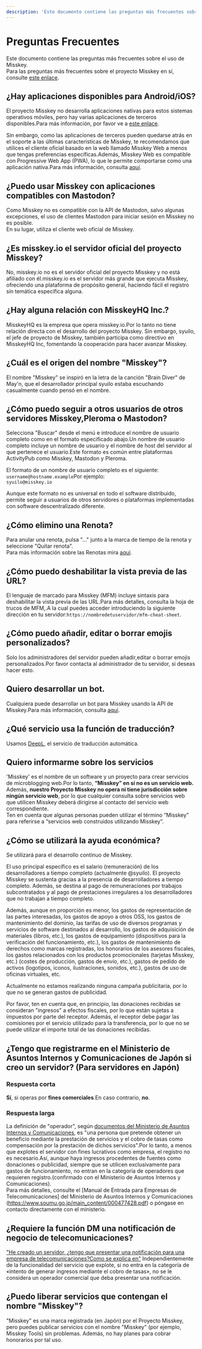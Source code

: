 ```yaml
---
description: 'Este documento contiene las preguntas más frecuentes sobre el uso de Misskey.'
---
```


# Preguntas Frecuentes

Este documento contiene las preguntas más frecuentes sobre el uso de Misskey.<br>
Para las preguntas más frecuentes sobre el proyecto Misskey en sí, consulte [este enlace](../../about-misskey#frequently-asked-questions).

## ¿Hay aplicaciones disponibles para Android/iOS?

El proyecto Misskey no desarrolla aplicaciones nativas para estos sistemas operativos móviles, pero hay varias aplicaciones de terceros disponibles.Para más información, por favor ve a [este enlace](./apps).<br>

Sin embargo, como las aplicaciones de terceros pueden quedarse atrás en el soporte a las últimas características de Misskey, te recomendamos que utilices el cliente oficial basado en la web llamado Misskey Web a menos que tengas preferencias específicas.Además, Misskey Web es compatible con Progressive Web App (PWA), lo que le permite comportarse como una aplicación nativa.Para más información, consulta [aquí](/docs/for-users/stepped-guides/how-to-use-pwa/).

## ¿Puedo usar Misskey con aplicaciones compatibles con Mastodon?

Como Misskey no es compatible con la API de Mastodon, salvo algunas excepciones, el uso de clientes Mastodon para iniciar sesión en Misskey no es posible.<br>
En su lugar, utiliza el cliente web oficial de Misskey.

## ¿Es misskey.io el servidor oficial del proyecto Misskey?

No, misskey.io no es el servidor oficial del proyecto Misskey y no está afiliado con él.misskey.io es el servidor más grande que ejecuta Misskey, ofreciendo una plataforma de propósito general, haciendo fácil el registro sin temática específica alguna.

## ¿Hay alguna relación con MisskeyHQ Inc.?

MisskeyHQ es la empresa que opera misskey.io.Por lo tanto no tiene relación directa con el desarrollo del proyecto Misskey. Sin embargo, syuilo, el jefe de proyecto de Misskey, también participa como directivo en MisskeyHQ Inc, fomentando la cooperación para hacer avanzar Misskey.

## ¿Cuál es el origen del nombre "Misskey"?

El nombre "Misskey" se inspiró en la letra de la canción "Brain Diver" de May'n, que el desarrollador principal syuilo estaba escuchando casualmente cuando pensó en el nombre.

## ¿Cómo puedo seguir a otros usuarios de otros servidores Misskey,Pleroma o Mastodon?

Selecciona "Buscar" desde el menú e introduce el nombre de usuario completo como en el formato especificado abajo.Un nombre de usuario completo incluye un nombre de usuario y el nombre de host del servidor al que pertenece el usuario.Este formato es común entre plataformas ActivityPub como Misskey, Mastodon y Pleroma.<br>

El formato de un nombre de usuario completo es el siguiente:  
`username@hostname.example`Por ejemplo:  
`syuilo@misskey.io`

Aunque este formato no es universal en todo el software distribuido, permite seguir a usuarios de otros servidores o plataformas implementadas con software descentralizado diferente.

## ¿Cómo elimino una Renota?

Para anular una renota, pulsa "..." junto a la marca de tiempo de la renota y seleccione "Quitar renota".<br>
Para más información sobre las Renotas mira  [aquí](../features/note/#renote).

## ¿Cómo puedo deshabilitar la vista previa de las URL?

El lenguaje de marcado para Misskey (MFM) incluye sintaxis para deshabilitar la vista previa de las URL.Para más detalles, consulta la hoja de trucos de MFM,.A la cual puedes acceder introduciendo la siguiente dirección en tu servidor:`https://nombredetuservidor/mfm-cheat-sheet`.

## ¿Cómo puedo añadir, editar o borrar emojis personalizados?

Solo los administradores del servidor pueden añadir,editar o borrar emojis personalizados.Por favor contacta al administrador de tu servidor, si deseas hacer esto.

## Quiero desarrollar un bot.

Cualquiera puede desarrollar un bot para Misskey usando la API de Misskey.Para más información, consulta [aquí](../../for-developers/api/).

## ¿Qué servicio usa la función de traducción?

Usamos [DeepL](https://www.deepl.com/), el servicio de traducción automática.

## Quiero informarme sobre los servicios

'Misskey' es el nombre de un software y un proyecto para crear servicios de microblogging web.Por lo tanto, <b>“Misskey” en sí no es un servicio web.</b><br>
Además, <b>nuestro Proyecto Misskey no opera ni tiene jurisdicción sobre ningún servicio web</b>, por lo que cualquier consulta sobre servicios web que utilicen Misskey deberá dirigirse al contacto del servicio web correspondiente.<br>
Ten en cuenta que algunas personas pueden utilizar el término “Misskey” para referirse a “servicios web construidos utilizando Misskey”.

## ¿Cómo se utilizará la ayuda económica?

Se utilizará para el desarrollo continuo de Misskey.

El uso principal específico es el salario (remuneración) de los desarrolladores a tiempo completo (actualmente @syuilo).
El proyecto Misskey se sustenta gracias a la presencia de desarrolladores a tiempo completo.
Además, se destina al pago de remuneraciones por trabajos subcontratados y al pago de prestaciones irregulares a los desarrolladores que no trabajan a tiempo completo.

Además, aunque en proporción es menor, los gastos de representación de las partes interesadas, los gastos de apoyo a otros OSS, los gastos de mantenimiento del dominio, las tarifas de uso de diversos programas y servicios de software destinados al desarrollo, los gastos de adquisición de materiales (libros, etc.), los gastos de equipamiento (dispositivos para la verificación del funcionamiento, etc.), los gastos de mantenimiento de derechos como marcas registradas, los honorarios de los asesores fiscales, los gastos relacionados con los productos promocionales (tarjetas Misskey, etc.) (costes de producción, gastos de envío, etc.), gastos de pedido de activos (logotipos, iconos, ilustraciones, sonidos, etc.), gastos de uso de oficinas virtuales, etc.

Actualmente no estamos realizando ninguna campaña publicitaria, por lo que no se generan gastos de publicidad.

Por favor, ten en cuenta que, en principio, las donaciones recibidas se consideran "ingresos" a efectos fiscales, por lo que están sujetas a impuestos por parte del receptor. Además, el receptor debe pagar las comisiones por el servicio utilizado para la transferencia, por lo que no se puede utilizar el importe total de las donaciones recibidas.

## ¿Tengo que registrarme en el Ministerio de Asuntos Internos y Comunicaciones de Japón si creo un servidor? (Para servidores en Japón)

### Respuesta corta

**Sí**, si operas por **fines comerciales**.En caso contrario, **no**.

### Respuesta larga

La definición de "operador", según [documentos del Ministerio de Asuntos Internos y Comunicaciones](https://www.soumu.go.jp/main_content/000477428.pdf), es "una persona que pretende obtener un beneficio mediante la prestación de servicios y el cobro de tasas como compensación por la prestación de dichos servicios".Por lo tanto, a menos que explotes el servidor con fines lucrativos como empresa, el registro no es necesario.Así, aunque haya ingresos procedentes de fuentes como donaciones o publicidad, siempre que se utilicen exclusivamente para gastos de funcionamiento, no entran en la categoría de operadores que requieren registro.(confirmado con el Ministerio de Asuntos Internos y Comunicaciones).<br>
Para más detalles, consulte el [Manual de Entrada para Empresas de Telecomunicaciones] del Ministerio de Asuntos Internos y Comunicaciones (https://www.soumu.go.jp/main_content/000477428.pdf) o póngase en contacto directamente con el ministerio.

## ¿Requiere la función DM una notificación de negocio de telecomunicaciones?

["He creado un servidor, ¿tengo que presentar una notificación para una empresa de telecomunicaciones?Como se explica en"](#サーバーを作成しましたが電気通信事業の届出は必要ですか)
Independientemente de la funcionalidad del servicio que explote, si no entra en la categoría de «intento de generar ingresos mediante el cobro de tasas», no se le considera un operador comercial que deba presentar una notificación.

## ¿Puedo liberar servicios que contengan el nombre "Misskey"?

"Misskey" es una marca registrada (en Japón) por el Proyecto Misskey, pero puedes publicar servicios con el nombre "Misskey" (por ejemplo, Misskey Tools) sin problemas.
Además, no hay planes para cobrar honorarios por tal uso.
